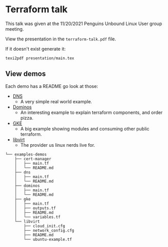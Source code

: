 # Terraform talk

This talk was given at the 11/20/2021 Penguins Unbound Linux User group meeting.

View the presentation in the `terraform-talk.pdf` file.

If it doesn't exist generate it:

```
texi2pdf presentation/main.tex
```

## View demos

Each demo has a README go look at those:

* [DNS](./examples-demos/dns/README.md)
  * A very simple real world example.
* [Dominos](./examples-demos/dominos/README.md)
  * An interesting example to explain terraform components, and order pizza.
* [GKE](./examples-demos/gke/README.md)
  * A big example showing modules and consuming other public terraform.
* [libvirt](./examples-demos/libvirt/README.md)
  * The provider us linux nerds live for.


```
└── examples-demos
    ├── cert-manager
    │   ├── main.tf
    │   └── README.md
    ├── dns
    │   ├── main.tf
    │   └── README.md
    ├── dominos
    │   ├── main.tf
    │   └── README.md
    ├── gke
    │   ├── main.tf
    │   ├── outputs.tf
    │   ├── README.md
    │   └── variables.tf
    └── libvirt
        ├── cloud_init.cfg
        ├── network_config.cfg
        ├── README.md
        └── ubuntu-example.tf
```
